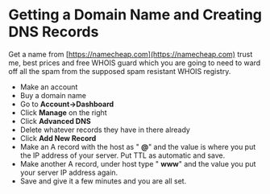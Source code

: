 # **Getting a Domain Name and Creating DNS Records**

Get a name from [https://namecheap.com](https://namecheap.com) trust me, best prices and free WHOIS guard which you are going to need to ward off all the spam from the supposed spam resistant WHOIS registry.

- Make an account
- Buy a domain name
- Go to **Account-&gt;Dashboard**
- Click **Manage** on the right
- Click **Advanced DNS**
- Delete whatever records they have in there already
- Click **Add New Record**
- Make an A record with the host as &quot; **@**&quot; and the value is where you put the IP address of your server. Put TTL as automatic and save.
- Make another A record, under host type &quot; **www**&quot; and the value you put your server IP address again.
- Save and give it a few minutes and you are all set.